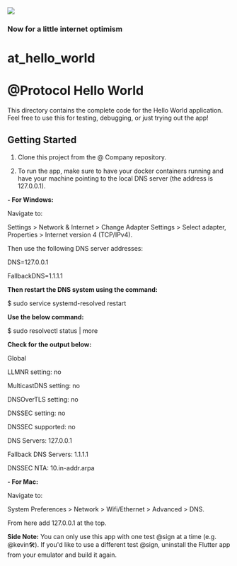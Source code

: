 <img src="https://atsign.dev/assets/img/@developersmall.png?sanitize=true">

### Now for a little internet optimism

# at_hello_world

# @Protocol Hello World

This directory contains the complete code for the Hello World application. Feel free to use
this for testing, debugging, or just trying out the app!

## Getting Started

1. Clone this project from the @ Company repository.

2. To run the app, make sure to have your docker containers running and have your machine pointing to the local DNS server (the address is 127.0.0.1).

**- For Windows:**

Navigate to:

Settings > Network & Internet > Change Adapter Settings > Select adapter, Properties >  Internet version 4 (TCP/IPv4). 

Then use the following DNS server addresses:

DNS=127.0.0.1

FallbackDNS=1.1.1.1

**Then restart the DNS system using the command:**

$ sudo service systemd-resolved restart

**Use the below command:**

$ sudo resolvectl status |  more

**Check for the output below:**

Global

LLMNR setting: no

MulticastDNS setting: no

DNSOverTLS setting: no

DNSSEC setting: no

DNSSEC supported: no

DNS Servers: 127.0.0.1

Fallback DNS Servers: 1.1.1.1

DNSSEC NTA: 10.in-addr.arpa

**- For Mac:**

Navigate to:

System Preferences > Network > Wifi/Ethernet > Advanced > DNS. 

From here add 127.0.0.1 at the top.



**Side Note:** You can only use this app with one test @sign at a time (e.g. @kevin🛠). If you'd like to use a different
test @sign, uninstall the Flutter app from your emulator and build it again.
